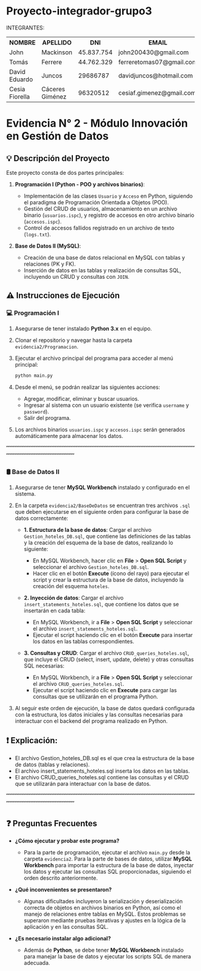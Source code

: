 # Proyecto-integrador-grupo3
 INTEGRANTES:
<table style="width: 100%;">
  <tr>
    <th>
      NOMBRE
    </th>
    <th>
      APELLIDO
    </th>
    <th>
      DNI
    </th>
    <th>
      EMAIL
    </th>
    <th>
      REPOSITORIO GIT
    </th>
  </tr>
  <tr>
    <td>
      John
    </td>
    <td>
      Mackinson
    </td>
    <td>
      45.837.754
    </td>
    <td>
      john200430@gmail.com
    </td>
    <td>
      https://github.com/johnmack10
    </td>
  </tr>
  <tr>
    <td>
      Tomás
    </td>
    <td>
      Ferrere
    </td>
    <td>
      44.762.329
    </td>
    <td>
      ferreretomas07@gmail.com
    </td>
    <td>
      https://github.com/ttomy14
    </td>
  </tr>
  <tr>
    <td>
      David Eduardo
    </td>
    <td>
      Juncos
    </td>
    <td>
      29686787
    </td>
    <td>
      davidjuncos@hotmail.com
    </td>
    <td>
      https://github.com/davidJuncos
    </td>
  </tr>
  <tr>
    <td>
      Cesia Fiorella 
    </td>
    <td>
      Cáceres Giménez
    </td>
    <td>
      96320512
    </td>
    <td>
      cesiaf.gimenez@gmail.com
    </td>
    <td>
      https://github.com/Cesiaf
    </td>
  </tr>
</table>

 
# Evidencia N° 2 - Módulo Innovación en Gestión de Datos

## 💡 Descripción del Proyecto

Este proyecto consta de dos partes principales:

1. **Programación I (Python - POO y archivos binarios)**:
    - Implementación de las clases `Usuario` y `Acceso` en Python, siguiendo el paradigma de Programación Orientada a Objetos (POO).
    - Gestión del CRUD de usuarios, almacenamiento en un archivo binario (`usuarios.ispc`), y registro de accesos en otro archivo binario (`accesos.ispc`).
    - Control de accesos fallidos registrado en un archivo de texto (`logs.txt`).

2. **Base de Datos II (MySQL)**:
    - Creación de una base de datos relacional en MySQL con tablas y relaciones (PK y FK).
    - Inserción de datos en las tablas y realización de consultas SQL, incluyendo un CRUD y consultas con `JOIN`.
      

## ⚠️ Instrucciones de Ejecución

### 💻 Programación I

1. Asegurarse de tener instalado **Python 3.x** en el equipo.
2. Clonar el repositorio y navegar hasta la carpeta `evidencia2/Programacion`.
3. Ejecutar el archivo principal del programa para acceder al menú principal:
   ```bash
   python main.py
   ```
4. Desde el menú, se podrán realizar las siguientes acciones:
   - Agregar, modificar, eliminar y buscar usuarios.
   - Ingresar al sistema con un usuario existente (se verifica `username` y `password`).
   - Salir del programa.

5. Los archivos binarios `usuarios.ispc` y `accesos.ispc` serán generados automáticamente para almacenar los datos.


﹌﹌﹌﹌﹌﹌﹌﹌﹌﹌﹌﹌﹌﹌﹌﹌﹌﹌﹌﹌﹌﹌﹌﹌﹌﹌﹌﹌﹌﹌﹌﹌﹌﹌﹌﹌﹌﹌﹌﹌﹌﹌﹌﹌﹌﹌﹌﹌﹌

### 🛢 Base de Datos II

1. Asegurarse de tener **MySQL Workbench** instalado y configurado en el sistema.
2. En la carpeta `evidencia2/BaseDeDatos` se encuentran tres archivos `.sql` que deben ejecutarse en el siguiente orden para configurar la base de datos correctamente:

   - **1. Estructura de la base de datos**: 
     Cargar el archivo `Gestion_hoteles_DB.sql`, que contiene las definiciones de las tablas y la creación del esquema de la base de datos, realizando lo siguiente:
     - En MySQL Workbench, hacer clic en **File** > **Open SQL Script** y seleccionar el archivo `Gestion_hoteles_DB.sql`.
     - Hacer clic en el botón **Execute** (ícono del rayo) para ejecutar el script y crear la estructura de la base de datos, incluyendo la creación del esquema `hoteles`.

   - **2. Inyección de datos**: 
     Cargar el archivo `insert_statements_hoteles.sql`, que contiene los datos que se insertarán en cada tabla:
     - En MySQL Workbench, ir a **File** > **Open SQL Script** y seleccionar el archivo `insert_statements_hoteles.sql`.
     - Ejecutar el script haciendo clic en el botón **Execute** para insertar los datos en las tablas correspondientes.

   - **3. Consultas y CRUD**: 
     Cargar el archivo `CRUD_queries_hoteles.sql`, que incluye el CRUD (select, insert, update, delete) y otras consultas SQL necesarias:
     - En MySQL Workbench, ir a **File** > **Open SQL Script** y seleccionar el archivo `CRUD_queries_hoteles.sql`.
     - Ejecutar el script haciendo clic en **Execute** para cargar las consultas que se utilizarán en el programa Python.

3. Al seguir este orden de ejecución, la base de datos quedará configurada con la estructura, los datos iniciales y las consultas necesarias para interactuar con el backend del programa realizado en Python.

## ❗ Explicación:
- El archivo Gestion_hoteles_DB.sql es el que crea la estructura de la base de datos (tablas y relaciones).
- El archivo insert_statements_hoteles.sql inserta los datos en las tablas.
- El archivo CRUD_queries_hoteles.sql contiene las consultas y el CRUD que se utilizarán para interactuar con la base de datos.

  
﹌﹌﹌﹌﹌﹌﹌﹌﹌﹌﹌﹌﹌﹌﹌﹌﹌﹌﹌﹌﹌﹌﹌﹌﹌﹌﹌﹌﹌﹌﹌﹌﹌﹌﹌﹌﹌﹌﹌﹌﹌﹌﹌﹌﹌﹌﹌﹌﹌


## ❓ Preguntas Frecuentes

- **¿Cómo ejecutar y probar este programa?**
   - Para la parte de programación, ejecutar el archivo `main.py` desde la carpeta `evidencia2`. Para la parte de bases de datos, utilizar **MySQL Workbench** para importar la estructura de la base de datos, inyectar los datos y ejecutar las consultas SQL proporcionadas, siguiendo el orden descrito anteriormente.

- **¿Qué inconvenientes se presentaron?**
   - Algunas dificultades incluyeron la serialización y deserialización correcta de objetos en archivos binarios en Python, así como el manejo de relaciones entre tablas en MySQL. Estos problemas se superaron mediante pruebas iterativas y ajustes en la lógica de la aplicación y en las consultas SQL.

- **¿Es necesario instalar algo adicional?**
   - Además de **Python**, se debe tener **MySQL Workbench** instalado para manejar la base de datos y ejecutar los scripts SQL de manera adecuada.

